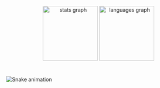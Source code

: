 <div align="center">
  <img src="https://github-readme-stats.vercel.app/api?hide_title=false&hide_rank=true&show_icons=false&include_all_commits=true&count_private=true&disable_animations=false&theme=dark&locale=en&hide_border=true&custom_title=GitHub Statistics&username=Nehskye" height="150" alt="stats graph"  />
  <img src="https://github-readme-stats.vercel.app/api/top-langs?locale=en&hide_title=false&layout=compact&card_width=320&langs_count=5&theme=dark&hide_border=true&username=Nehskye" height="150" alt="languages graph"  />
</div>

###

<br clear="both">

<img src="https://raw.githubusercontent.com/Nehskye/Nehskye/blob/output/snake.svg" alt="Snake animation" />

###
